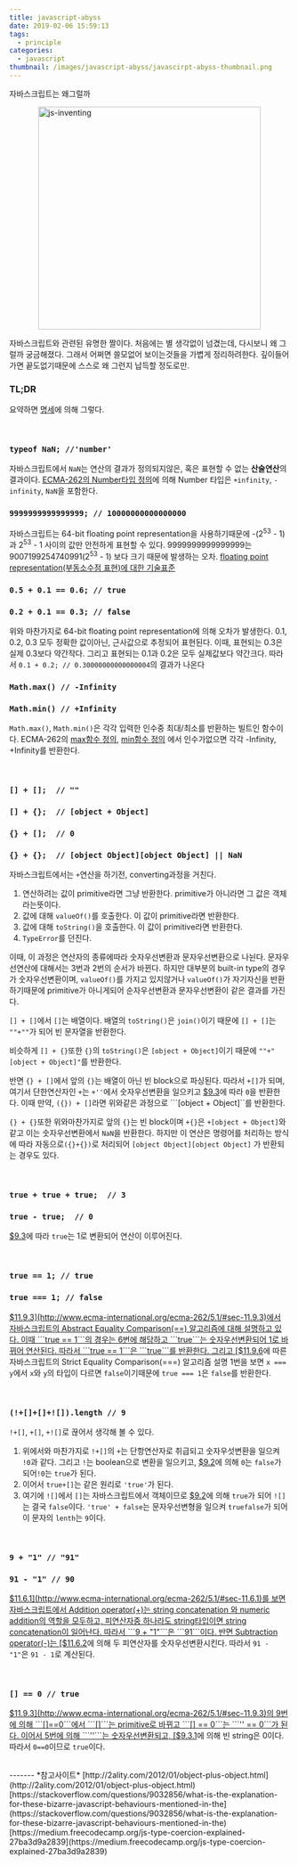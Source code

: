 ```yaml
---
title: javascript-abyss
date: 2019-02-06 15:59:13
tags:
  - principle
categories:
  - javascript
thumbnail: /images/javascript-abyss/javascirpt-abyss-thumbnail.png
---
```


자바스크립트는 왜그럴까
<!--more-->

<style>
img{ 
  display: block;
  margin : 0 auto;
}
</style>

<img src="/images/javascript-abyss/js-inventing.png" alt="js-inventing" style="width:400px;"/>

자바스크립트와 관련된 유명한 짤이다. 처음에는 별 생각없이 넘겼는데, 다시보니 왜 그럴까 궁금해졌다. 그래서 어쩌면 쓸모없어 보이는것들을 가볍게 정리하려한다. 깊이들어가면 끝도없기때문에 스스로 왜 그런지 납득할 정도로만.

### TL;DR
요약하면 [명세](http://www.ecma-international.org/ecma-262/5.1/)에 의해 그렇다. 

</br>

### ```typeof NaN; //'number'```

자바스크립트에서 ```NaN```는 연산의 결과가 정의되지않은, 혹은 표현할 수 없는 **산술연산**의 결과이다. [ECMA-262의 Number타입 정의](http://www.ecma-international.org/ecma-262/9.0/index.html#sec-terms-and-definitions-number-type)에 의해 Number 타입은 ```+infinity```, ```-infinity```, ```NaN```을 포함한다.
</br>

### ```9999999999999999; // 10000000000000000 ```

자바스크립트는 64-bit floating point representation을 사용하기때문에 -(2<sup>53</sup> - 1)과 2<sup>53</sup> - 1 사이의 값만 안전하게 표현할 수 있다. 9999999999999999는  9007199254740991(2<sup>53</sup> - 1) 보다 크기 때문에 발생하는 오차. [floating point representation(부동소수점 표현)에 대한 기술표준](https://en.wikipedia.org/wiki/IEEE_754)
</br>
### ```0.5 + 0.1 == 0.6; // true```
### ```0.2 + 0.1 == 0.3; // false```

위와 마찬가지로 64-bit floating point representation에 의해 오차가 발생한다.
0.1, 0.2, 0.3 모두 정확한 값이아닌, 근사값으로 추정되어 표현된다. 이때, 표현되는 0.3은 실제 0.3보다 약간작다. 그리고 표현되는 0.1과 0.2은 모두 실제값보다 약간크다. 따라서 ```0.1 + 0.2; // 0.30000000000000004```의 결과가 나온다 
</br>

### ```Math.max() // -Infinity```
### ```Math.min() // +Infinity```

```Math.max()```, ```Math.min()```은 각각 입력한 인수중 최대/최소를 반환하는 빌트인 함수이다. ECMA-262의 [max함수 정의](http://www.ecma-international.org/ecma-262/5.1/#sec-15.8.2.11), [min함수 정의](http://www.ecma-international.org/ecma-262/5.1/#sec-15.8.2.12) 에서 인수가없으면 각각 -Infinity, +Infinity를 반환한다.

</br>

### ```[] + [];  // ""```
### ```[] + {};  // [object + Object]```
### ```{} + [];  // 0```
### ```{} + {};  // [object Object][object Object] || NaN```

자바스크립트에서는 ```+```연산을 하기전, converting과정을 거친다.
1. 연산하려는 값이 primitive라면 그냥 반환한다. primitive가 아니라면 그 값은 객체라는뜻이다.
2. 값에 대해 ```valueOf()```를 호출한다. 이 값이 primitive라면 반환한다.
3. 값에 대해 ```toString()```을 호출한다. 이 값이 primitive라면 반환한다.
4. ```TypeError```를 던진다.

이때, 이 과정은 연산자의 종류에따라 숫자우선변환과 문자우선변환으로 나뉜다. 문자우선연산에 대해서는 3번과 2번의 순서가 바뀐다. 하지만 대부분의 built-in type의 경우가 숫자우선변환이며, ```valueOf()```를 가지고 있지않거나 ```valueOf()```가 자기자신을 반환하기때문에 primitive가 아니게되어 순자우선변환과 문자우선변환이 같은 결과를 가진다.

```[] + []```에서 ```[]```는 배열이다. 배열의 ```toString()```은 ```join()```이기 때문에 ```[] + []```는 ```""+""```가 되어 빈 문자열을 반환한다.

비슷하게 ```[] + {}```또한 ```{}```의 ```toString()```은  ```[object + Object]```이기 때문에  ```""+"[object + Object]"```를 반환한다.

반면 ```{} + []```에서 앞의 ```{}```는 배열이 아닌 빈 block으로 파싱된다. 따라서 ```+[]```가 되며, 여기서 단한연산자인 ```+```는 ```+''```에서 숫자우선변환을 일으키고 [$9.3](http://www.ecma-international.org/ecma-262/5.1/#sec-9.3)에 따라 ```0```을 반환한다. 이때 만약, ```({}) + []```라면 위와같은 과정으로 ```[object + Object]``를 반환한다.

```{} + {}```또한 위와마찬가지로 앞의 ```{}```는 빈 block이며 ```+{}```은 ```+[object + Object]```와 같고 이는 숫자우선변환에서 ```NaN```을 반환한다. 하지만 이 연산은 명령어를 처리하는 방식에 따라 자동으로```({}+{})```로 처리되어 ```[object Object][object Object]``` 가 반환되는 경우도 있다.

</br>

### ```true + true + true;  // 3```
### ```true - true;  // 0```

[$9.3](http://www.ecma-international.org/ecma-262/5.1/#sec-9.3)에 따라 ```true```는 1로 변환되어 연산이 이루어진다.

</br>

### ```true == 1; // true```
### ```true === 1; // false```
[$11.9.3](http://www.ecma-international.org/ecma-262/5.1/#sec-11.9.3)에서 자바스크립트의 Abstract Equality Comparison(==) 알고리즘에 대해 설명하고 있다. 이때 ```true == 1```의 경우는 6번에 해당하고 ```true```는 숫자우선변환되어 1로 바뀌어 연산된다. 따라서 ```true == 1```은 ```true```를 반환한다. 그리고 [$11.9.6](http://www.ecma-international.org/ecma-262/5.1/#sec-11.9.6)에 따른 자바스크립트의 Strict Equality Comparison(===) 알고리즘 설명 1번을 보면 ```x === y```에서 ```x```와 ```y```의 타입이 다르면 ```false```이기때문에 ```true === 1```은 ```false```를 반환한다.

</br>

### ```(!+[]+[]+![]).length // 9```
```!+[]```, ```+[]```, ```+![]```로 끊어서 생각해 볼 수 있다.
1. 위에서와 마찬가지로 ```!+[]```의 ```+```는 단항연산자로 취급되고 숫자우섯변환을 일으켜 ```!0```과 같다. 그리고 ```!```는 boolean으로 변환을 일으키고, [$9.2](http://www.ecma-international.org/ecma-262/5.1/#sec-9.2)에 의해 ```0```는 ```false```가 되어```!0```는 ```true```가 된다.
2. 이어서 ```true+[]```는 같은 원리로 ```'true'```가 된다.
3. 여기에 ```![]```에서 ```[]```는 자바스크립트에서 객체이므로 [$9.2](http://www.ecma-international.org/ecma-262/5.1/#sec-9.2)에 의해 ```true```가 되어 ```![]```는 결국 ```false```이다. ```'true' + false```는 문자우선변형을 일으켜 ```truefalse```가 되어 이 문자의 ```lenth```는 ```9```이다.

</br>

### ```9 + "1" // "91"```
### ```91 - "1" // 90```
[$11.6.1](http://www.ecma-international.org/ecma-262/5.1/#sec-11.6.1)를 보면 자바스크립트에서 Addition operator(+)는 string concatenation 와 numeric addition의 역할을 모두하고, 피연산자중 하나라도 string타입이면 string concatenation이 일어난다. 따라서 ```9 + "1"```은 ```91```이다.
반면 Subtraction operator(-)는 [$11.6.2](http://www.ecma-international.org/ecma-262/5.1/#sec-11.6.1)에 의해 두 피연산자를 숫자우선변환시킨다. 따라서 ```91 - "1"```은 ```91 - 1```로 계산된다.

</br>

### ```[] == 0 // true```
[$11.9.3](http://www.ecma-international.org/ecma-262/5.1/#sec-11.9.3)의 9번에 의해 ```[]==0```에서 ```[]```는 primitive로 바뀌고 ```[] == 0```는 ```'' == 0```가 된다. 이어서 5번에 의해 ```''```는 숫자우선변환되고, [$9.3.1](http://www.ecma-international.org/ecma-262/5.1/#sec-9.3.1)에 의해 빈 string은 0이다. 따라서 ```0==0```이므로 ```true```이다.

</br>
-------
*참고사이트*
[http://2ality.com/2012/01/object-plus-object.html](http://2ality.com/2012/01/object-plus-object.html)
[https://stackoverflow.com/questions/9032856/what-is-the-explanation-for-these-bizarre-javascript-behaviours-mentioned-in-the](https://stackoverflow.com/questions/9032856/what-is-the-explanation-for-these-bizarre-javascript-behaviours-mentioned-in-the)
[https://medium.freecodecamp.org/js-type-coercion-explained-27ba3d9a2839](https://medium.freecodecamp.org/js-type-coercion-explained-27ba3d9a2839)